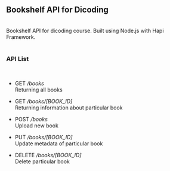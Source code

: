 ## Bookshelf API for Dicoding
<br/>
Bookshelf API for dicoding course. Built using Node.js with Hapi Framework.
<br/><br/>

### API List
<br/>

- GET <i>/books</i><br/>
  Returning all books

- GET <i>/books/[BOOK_ID]</i><br/>
  Returning information about particular book

- POST <i>/books</i><br/>
  Upload new book

- PUT <i>/books/[BOOK_ID]</i><br/>
  Update metadata of particular book

- DELETE <i>/books/[BOOK_ID]</i><br/>
  Delete particular book
